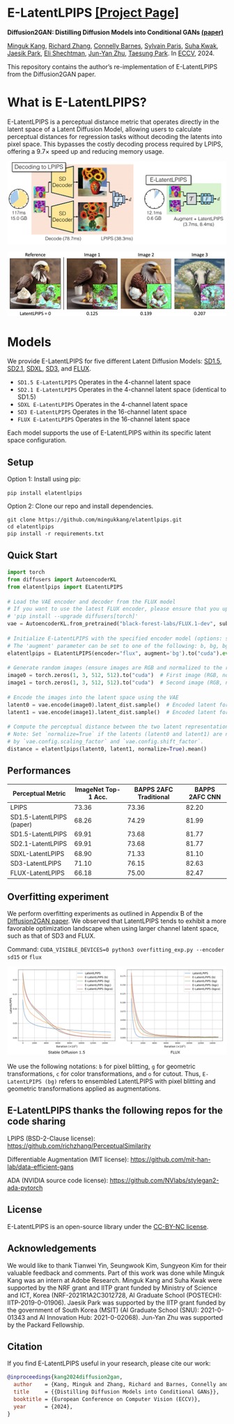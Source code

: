 # E-LatentLPIPS [[Project Page]](https://mingukkang.github.io/Diffusion2GAN/)

**Diffusion2GAN: Distilling Diffusion Models into Conditional GANs [(paper)](https://arxiv.org/abs/2405.05967)**

[Minguk Kang](https://mingukkang.github.io/), [Richard Zhang](https://richzhang.github.io/), [Connelly Barnes](https://www.connellybarnes.com/work/), [Sylvain Paris](https://research.adobe.com/person/sylvain-paris/), [Suha Kwak](https://suhakwak.github.io/), [Jaesik Park](https://jaesik.info/), [Eli Shechtman](https://research.adobe.com/person/eli-shechtman/), [Jun-Yan Zhu](https://www.cs.cmu.edu/~junyanz/), [Taesung Park](https://taesung.me/). In [ECCV](https://arxiv.org/abs/2405.05967), 2024.

This repository contains the author’s re-implementation of E-LatentLPIPS from the Diffusion2GAN paper.

# What is E-LatentLPIPS?

E-LatentLPIPS is a perceptual distance metric that operates directly in the latent space of a Latent Diffusion Model, allowing users to calculate perceptual distances for regression tasks without decoding the latents into pixel space. This bypasses the costly decoding process required by LPIPS, offering a 9.7× speed up and reducing memory usage.

![grid](assets/elatentlpips.png)


![grid](assets/perception.png)

# Models

We provide E-LatentLPIPS for five different Latent Diffusion Models: [SD1.5](https://github.com/runwayml/stable-diffusion), [SD2.1](https://github.com/Stability-AI/stablediffusion), [SDXL](https://github.com/Stability-AI/generative-models), [SD3](https://stability.ai/news/stable-diffusion-3), and [FLUX](https://github.com/black-forest-labs/flux).

- `SD1.5 E-LatentLPIPS` Operates in the 4-channel latent space
- `SD2.1 E-LatentLPIPS` Operates in the 4-channel latent space (identical to SD1.5)
- `SDXL E-LatentLPIPS` Operates in the 4-channel latent space
- `SD3 E-LatentLPIPS` Operates in the 16-channel latent space
- `FLUX E-LatentLPIPS` Operates in the 16-channel latent space

Each model supports the use of E-LatentLPIPS within its specific latent space configuration.​

## Setup

Option 1: Install using pip:

`pip install elatentlpips`

Option 2: Clone our repo and install dependencies.

```
git clone https://github.com/mingukkang/elatentlpips.git
cd elatentlpips
pip install -r requirements.txt
```

## Quick Start

```python
import torch
from diffusers import AutoencoderKL
from elatentlpips import ELatentLPIPS

# Load the VAE encoder and decoder from the FLUX model
# If you want to use the latest FLUX encoder, please ensure that you update your diffusers package to the latest version:
# 'pip install --upgrade diffusers[torch]'
vae = AutoencoderKL.from_pretrained("black-forest-labs/FLUX.1-dev", subfolder="vae").to("cuda")

# Initialize E-LatentLPIPS with the specified encoder model (options: sd15, sd21, sdxl, sd3, flux)
# The 'augment' parameter can be set to one of the following: b, bg, bgc, bgco
elatentlpips = ELatentLPIPS(encoder="flux", augment='bg').to("cuda").eval()

# Generate random images (ensure images are RGB and normalized to the range [-1, 1])
image0 = torch.zeros(1, 3, 512, 512).to("cuda")  # First image (RGB, normalized)
image1 = torch.zeros(1, 3, 512, 512).to("cuda")  # Second image (RGB, normalized)

# Encode the images into the latent space using the VAE
latent0 = vae.encode(image0).latent_dist.sample()  # Encoded latent for image0
latent1 = vae.encode(image1).latent_dist.sample()  # Encoded latent for image1

# Compute the perceptual distance between the two latent representations
# Note: Set `normalize=True` if the latents (latent0 and latent1) are not already normalized 
# by `vae.config.scaling_factor` and `vae.config.shift_factor`.
distance = elatentlpips(latent0, latent1, normalize=True).mean()
```

## Performances

<div align="center">

| **Perceptual Metric**     | **ImageNet Top-1 Acc.** | **BAPPS 2AFC Traditional** | **BAPPS 2AFC CNN** |
|---------------------------|-------------------------|----------------------------|--------------------|
| LPIPS                     | 73.36                   | 73.36                      | 82.20              |
| SD1.5-LatentLPIPS (paper) | 68.26                   | 74.29                      | 81.99              |
| SD1.5-LatentLPIPS         | 69.91                   | 73.68                      | 81.77              |
| SD2.1-LatentLPIPS         | 69.91                   | 73.68                      | 81.77              |
| SDXL-LatentLPIPS          | 68.90                   | 71.33                      | 81.10              |
| SD3-LatentLPIPS           | 71.10                   | 76.15                      | 82.63              |
| FLUX-LatentLPIPS          | 66.18                   | 75.00                      | 82.47              |

</div>

## Overfitting experiment 
We perform overfitting experiments as outlined in Appendix B of the [Diffusion2GAN paper](https://mingukkang.github.io/Diffusion2GAN/static/paper/diffusion2gan_arxiv_v2.pdf). We observed that LatentLPIPS tends to exhibit a more favorable optimization landscape when using larger channel latent space, such as that of SD3 and FLUX.

Command: `CUDA_VISIBLE_DEVICES=0 python3 overfitting_exp.py --encoder sd15` or `flux`

![grid](assets/overfitting_exp.png)

We use the following notations: `b` for pixel blitting, `g` for geometric transformations, `c` for color transformations, and `o` for cutout. Thus, `E-LatentLPIPS (bg)` refers to ensembled LatentLPIPS with pixel blitting and geometric transformations applied as augmentations.


## E-LatentLPIPS thanks the following repos for the code sharing

LPIPS (BSD-2-Clause license): https://github.com/richzhang/PerceptualSimilarity

Differentiable Augmentation (MIT license): https://github.com/mit-han-lab/data-efficient-gans

ADA (NVIDIA source code license): https://github.com/NVlabs/stylegan2-ada-pytorch

## License
E-LatentLPIPS is an open-source library under the [CC-BY-NC license](https://github.com/mingukkang/elatentlpips/blob/main/LICENSE).

## Acknowledgements
We would like to thank Tianwei Yin, Seungwook Kim, Sungyeon Kim for their valuable feedback and comments. Part of this work was done while Minguk Kang was an intern at Adobe Research. Minguk Kang and Suha Kwak were supported by the NRF grant and IITP grant funded by Ministry of Science and ICT, Korea (NRF-2021R1A2C3012728, AI Graduate School (POSTECH): IITP-2019-0-01906). Jaesik Park was supported by the IITP grant funded by the government of South Korea (MSIT) (AI Graduate School (SNU): 2021-0-01343 and AI Innovation Hub: 2021-0-02068). Jun-Yan Zhu was supported by the Packard Fellowship.

## Citation
If you find E-LatentLPIPS useful in your research, please cite our work:
```bib
@inproceedings{kang2024diffusion2gan,
  author    = {Kang, Minguk and Zhang, Richard and Barnes, Connelly and Paris, Sylvain and Kwak, Suha and Park, Jaesik and Shechtman, Eli and Zhu, Jun-Yan and Park, Taesung},
  title     = {{Distilling Diffusion Models into Conditional GANs}},
  booktitle = {European Conference on Computer Vision (ECCV)},
  year      = {2024},
}
```
